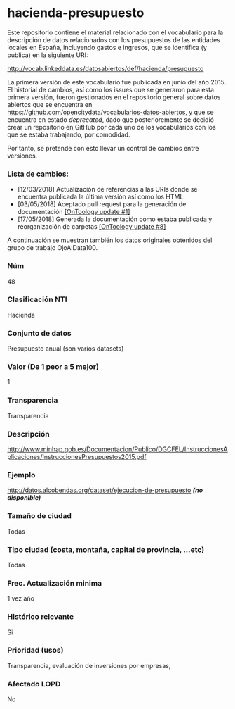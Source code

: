 # hacienda-presupuesto
Este repositorio contiene el material relacionado con el vocabulario para la descripción de datos relacionados con los presupuestos de las entidades locales en España, incluyendo gastos e ingresos, que se identifica (y publica) en la siguiente URI:

http://vocab.linkeddata.es/datosabiertos/def/hacienda/presupuesto

La primera versión de este vocabulario fue publicada en junio del año 2015. El historial de cambios, así como los issues que se generaron para esta primera versión, fueron gestionados en el repositorio general sobre datos abiertos que se encuentra en https://github.com/opencitydata/vocabularios-datos-abiertos, y que se encuentra en estado *deprecated*, dado que posterioremente se decidió crear un repositorio en GitHub por cada uno de los vocabularios con los que se estaba trabajando, por comodidad.

Por tanto, se pretende con esto llevar un control de cambios entre versiones.

### Lista de cambios:
* [12/03/2018] Actualización de referencias a las URIs donde se encuentra publicada la última versión así como los HTML.
* [03/05/2018] Aceptado pull request para la generación de documentación [[OnToology update #1]](https://github.com/opencitydata/hacienda-presupuesto/pull/1)
* [17/05/2018] Generada la documentación como estaba publicada y reorganización de carpetas [[OnToology update #8]](https://github.com/opencitydata/hacienda-presupuesto/pull/8)

A continuación se muestran también los datos originales obtenidos del grupo de trabajo OjoAlData100.

### Núm
48
### Clasificación NTI
Hacienda
### Conjunto de datos
Presupuesto anual (son varios datasets)
### Valor (De 1 peor a 5 mejor)
1
### Transparencia
Transparencia
### Descripción
http://www.minhap.gob.es/Documentacion/Publico/DGCFEL/InstruccionesAplicaciones/InstruccionesPresupuestos2015.pdf
### Ejemplo
http://datos.alcobendas.org/dataset/ejecucion-de-presupuesto ***(no disponible)***
### Tamaño de ciudad
Todas
### Tipo ciudad (costa, montaña, capital de provincia, …etc)
Todas
### Frec. Actualización minima
1 vez año
### Histórico relevante
Si
### Prioridad (usos)
Transparencia, evaluación de inversiones por empresas,
### Afectado LOPD
No
